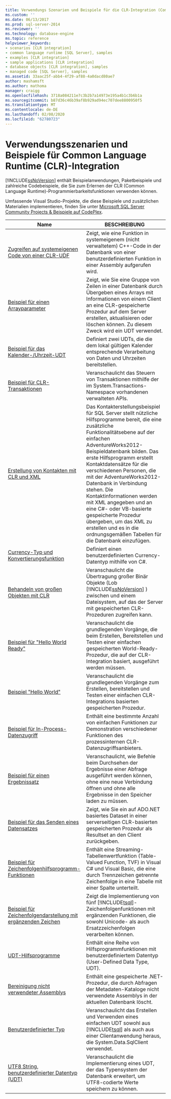 ```yaml
---
title: Verwendungs Szenarien und Beispiele für die CLR-Integration (Common Language Runtime) | Microsoft-Dokumentation
ms.custom: ''
ms.date: 06/13/2017
ms.prod: sql-server-2014
ms.reviewer: ''
ms.technology: database-engine
ms.topic: reference
helpviewer_keywords:
- scenarios [CLR integration]
- common language runtime [SQL Server], samples
- examples [CLR integration]
- sample applications [CLR integration]
- database objects [CLR integration], samples
- managed code [SQL Server], samples
ms.assetid: 33aac25f-abb4-4f29-af88-4a0dacd80ae7
author: mashamsft
ms.author: mathoma
manager: craigg
ms.openlocfilehash: 3718a084211e7c3b2b7a14973e195a4b1c3b6b1a
ms.sourcegitcommit: b87d36c46b39af8b929ad94ec707dee8800950f5
ms.translationtype: MT
ms.contentlocale: de-DE
ms.lasthandoff: 02/08/2020
ms.locfileid: "62780723"
---
```

# <a name="usage-scenarios-and-examples-for-common-language-runtime-clr-integration"></a>Verwendungsszenarien und Beispiele für Common Language Runtime (CLR)-Integration
  
  [!INCLUDE[ssNoVersion](../../includes/ssnoversion-md.md)] enthält Beispielanwendungen, Paketbeispiele und zahlreiche Codebeispiele, die Sie zum Erlernen der CLR (Common Language Runtime)-Programmierbarkeitsfunktionen verwenden können.  
  
 Umfassende Visual Studio-Projekte, die diese Beispiele und zusätzlichen Materialien implementieren, finden Sie unter [Microsoft SQL Server Community Projects & Beispiele auf CodePlex](https://go.microsoft.com/fwlink/?LinkID=193935).  
  
|Name|BESCHREIBUNG|  
|----------|-----------------|  
|[Zugreifen auf systemeigenen Code von einer CLR-UDF](../../../2014/database-engine/dev-guide/accessing-native-code-from-a-clr-udf.md)|Zeigt, wie eine Funktion in systemeigenem (nicht verwaltetem) C++-Code in der Datenbank von einer benutzerdefinierten Funktion in einer Assembly aufgerufen wird.|  
|[Beispiel für einen Arrayparameter](../../../2014/database-engine/dev-guide/array-parameter-sample.md)|Zeigt, wie Sie eine Gruppe von Zeilen in einer Datenbank durch Übergeben eines Arrays mit Informationen von einem Client an eine CLR-gespeicherte Prozedur auf dem Server erstellen, aktualisieren oder löschen können. Zu diesem Zweck wird ein UDT verwendet.|  
|[Beispiel für das Kalender-/Uhrzeit-UDT](../../../2014/database-engine/dev-guide/calendar-aware-date-and-time-udt-sample.md)|Definiert zwei UDTs, die die dem lokal gültigen Kalender entsprechende Verarbeitung von Daten und Uhrzeiten bereitstellen.|  
|[Beispiel für CLR-Transaktionen](../../../2014/database-engine/dev-guide/clr-transactions-sample.md)|Veranschaulicht das Steuern von Transaktionen mithilfe der im System.Transactions-Namespace vorhandenen verwalteten APIs.|  
|[Erstellung von Kontakten mit CLR und XML](../../../2014/database-engine/dev-guide/contact-creation-using-clr-and-xml.md)|Das Kontakterstellungsbeispiel für SQL Server stellt nützliche Hilfsprogramme bereit, die eine zusätzliche Funktionalitätsebene auf der einfachen AdventureWorks2012-Beispieldatenbank bilden. Das erste Hilfsprogramm erstellt Kontaktdatensätze für die verschiedenen Personen, die mit der AdventureWorks2012-Datenbank in Verbindung stehen. Die Kontaktinformationen werden mit XML angegeben und an eine C#- oder VB-basierte gespeicherte Prozedur übergeben, um das XML zu erstellen und es in die ordnungsgemäßen Tabellen für die Datenbank einzufügen.|  
|[Currency-Typ und Konvertierungsfunktion](../../../2014/database-engine/dev-guide/currency-type-and-conversion-function.md)|Definiert einen benutzerdefinierten Currency-Datentyp mithilfe von C#.|  
|[Behandeln von großen Objekten mit CLR](../../../2014/database-engine/dev-guide/handling-large-objects-using-clr.md)|Veranschaulicht die Übertragung großer Binär Objekte (Lob [!INCLUDE[ssNoVersion](../../includes/ssnoversion-md.md)] ) zwischen und einem Dateisystem, auf das der Server mit gespeicherten CLR-Prozeduren zugreifen kann.|  
|[Beispiel für "Hello World Ready"](../../../2014/database-engine/dev-guide/hello-world-ready-sample.md)|Veranschaulicht die grundlegenden Vorgänge, die beim Erstellen, Bereitstellen und Testen einer einfachen gespeicherten World-Ready-Prozedur, die auf der CLR-Integration basiert, ausgeführt werden müssen.|  
|[Beispiel "Hello World"](../../../2014/database-engine/dev-guide/hello-world-sample.md)|Veranschaulicht die grundlegenden Vorgänge zum Erstellen, bereitstellen und Testen einer einfachen CLR-Integrations basierten gespeicherten Prozedur.|  
|[Beispiel für In-Process-Datenzugriff](../../../2014/database-engine/dev-guide/in-process-data-access-sample.md)|Enthält eine bestimmte Anzahl von einfachen Funktionen zur Demonstration verschiedener Funktionen des prozessinternen CLR-Datenzugriffsanbieters.|  
|[Beispiel für einen Ergebnissatz](../../../2014/database-engine/dev-guide/result-set-sample.md)|Veranschaulicht, wie Befehle beim Durchsehen der Ergebnisse einer Abfrage ausgeführt werden können, ohne eine neue Verbindung öffnen und ohne alle Ergebnisse in den Speicher laden zu müssen.|  
|[Beispiel für das Senden eines Datensatzes](../../../2014/database-engine/dev-guide/send-dataset-sample.md)|Zeigt, wie Sie ein auf ADO.NET basiertes Dataset in einer serverseitigen CLR-basierten gespeicherten Prozedur als Resultset an den Client zurückgeben.|  
|[Beispiel für Zeichenfolgenhilfsprogramm-Funktionen](../../../2014/database-engine/dev-guide/string-utility-functions-sample.md)|Enthält eine Streaming-Tabellenwertfunktion (Table-Valued Function, TVF) in Visual C# und Visual Basic, die eine durch Trennzeichen getrennte Zeichenfolge in eine Tabelle mit einer Spalte unterteilt.|  
|[Beispiel für Zeichenfolgendarstellung mit ergänzenden Zeichen](../../../2014/database-engine/dev-guide/supplementary-aware-string-manipulation-sample.md)|Zeigt die Implementierung von fünf [!INCLUDE[tsql](../../includes/tsql-md.md)]-Zeichenfolgenfunktionen mit ergänzenden Funktionen, die sowohl Unicode- als auch Ersatzzeichenfolgen verarbeiten können.|  
|[UDT-Hilfsprogramme](../../../2014/database-engine/dev-guide/udt-utilities.md)|Enthält eine Reihe von Hilfsprogrammfunktionen mit benutzerdefiniertem Datentyp (User-Defined Data Type, UDT).|  
|[Bereinigung nicht verwendeter Assemblys](../../../2014/database-engine/dev-guide/unused-assembly-cleanup.md)|Enthält eine gespeicherte .NET-Prozedur, die durch Abfragen der Metadaten-Kataloge nicht verwendete Assemblys in der aktuellen Datenbank löscht.|  
|[Benutzerdefinierter Typ](../../../2014/database-engine/dev-guide/user-defined-type.md)|Veranschaulicht das Erstellen und Verwenden eines einfachen UDT sowohl aus [!INCLUDE[tsql](../../includes/tsql-md.md)] als auch aus einer Clientanwendung heraus, die System.Data.SqlClient verwendet.|  
|[UTF8 String, benutzerdefinierter Datentyp &#40;UDT&#41;](../../../2014/database-engine/dev-guide/utf8-string-user-defined-data-type-udt.md)|Veranschaulicht die Implementierung eines UDT, der das Typensystem der Datenbank erweitert, um UTF8-codierte Werte speichern zu können.|  
  
  
